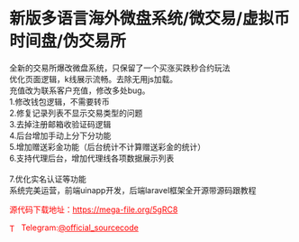 # 新版多语言海外微盘系统/微交易/虚拟币时间盘/伪交易所

全新的交易所爆改微盘系统，只保留了一个买涨买跌秒合约玩法<br>优化页面逻辑，k线展示流畅。去除无用js加载。<br>充值改为联系客户充值，修改多处bug。<br>1.修改钱包逻辑，不需要转币<br>2.修复记录列表不显示交易类型的问题<br>3.去掉注册邮箱收验证码逻辑<br>4.后台增加手动上分下分功能<br>5.增加赠送彩金功能（后台统计不计算赠送彩金的统计）<br>6.支持代理后台，增加代理线各项数据展示列表<br><br>7.优化实名认证等功能<br>系统完美运营，前端uinapp开发，后端laravel框架全开源带源码跟教程<br>


<p style="color: red;">源代码下载地址：<a href="https://mega-file.org/5gRC8" style="color: red;">https://mega-file.org/5gRC8</a></p><p style="color: red;"><img src="https://cdn-icons-png.flaticon.com/512/2111/2111646.png" alt="Telegram Icon" style="width: 16px; vertical-align: middle; margin-right: 5px;">Telegram:<a href="https://t.me/official_sourcecode" style="color: red;">@official_sourcecode</a></p>